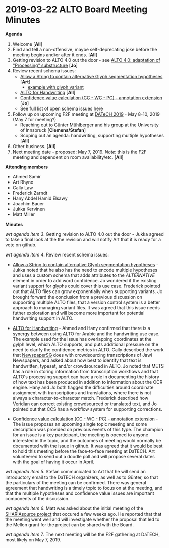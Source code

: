 # 2019-03-22 ALTO Board Meeting Minutes
**Agenda**
1. Welcome [**All**]
2. Find and tell a non-offensive, maybe self-deprecating joke before the meeting begins and/or after it ends. [**All**]
3. Getting revision to ALTO 4.0 out the door - 
see [ALTO 4.0: adaptation of "Processing" substructure](https://github.com/altoxml/schema/issues/52) [**Jo**]
4. Review recent schema issues:
   * [Allow a String to contain alternative Glyph segmentation hypotheses](https://github.com/altoxml/schema/issues/52) [**Art**]
      * [example with glyph variant](https://github.com/altoxml/board/blob/gh-pages/misc/alternative_sample.md)
   * [ALTO for Handwriting](https://github.com/altoxml/schema/issues/56) [**All**]
   * [Confidence value calculation (CC - WC - PC) - annotation extension](https://github.com/altoxml/schema/issues/23) [**Jo**]
   * See full list of open schema issues [here](https://github.com/altoxml/schema/issues)
5. Follow up on upcoming F2F meeting at [DATeCH 2019](http://datech.digitisation.eu/) - May 8-10, 2019 (May 7 for meeting?)
   * Reaching out to Günter Mühlberger and his group at the University of Innsbruck [**Clemens/Stefan**]
   * Scoping out an agenda: handwriting, supporting multiple hypotheses [**All**]
6. Other business. [**All**]
7. Next meeting date - proposed: May 7, 2019. _Note_: this is the F2F meeting and dependent on room availability/etc. [**All**]

**Attending members**
* Ahmed Samir 
* Art Rhyno
* Cally Law
* Frederick Zarndt
* Hany Abdel Hamid Elsawy
* Joachim Bauer 
* Jukka Kervinen
* Matt Miller

 **Minutes**

_wrt agenda item 3_. Getting revision to ALTO 4.0 out the door - Jukka agreed to take a final look at the the revision and will 
notify Art that it is ready for a vote on github.

_wrt agenda item 4_. Review recent schema issues:

   * [Allow a String to contain alternative Glyph segmentation hypotheses](https://github.com/altoxml/schema/issues/52) - 
   Jukka noted that he also has the need to encode multiple hypotheses and uses a custom schema that adds attributes to the 
   _ALTERNATIVE_ element in order to add word confidence. Jo wondered if the existing variant support for glyphs could 
   cover this use case. Frederick pointed out that ALTO files can grow exponentially when supporting variants. Jo
   brought forward the conclusion from a previous discussion on supporting multiple ALTO files, that a version control system 
   is a better approach to managing variant files. It was agreed that this issue needs futher exploration and will become more 
   important for potential handwriting support in ALTO.

   * [ALTO for Handwriting](https://github.com/altoxml/schema/issues/56) - Ahmed and Hany confirmed that there is a synergy 
   between using ALTO for Arabic and the handwriting use case. The example used for the issue has overlapping coordinates at the 
   gylph level, which ALTO supports, and puts additional pressure on the need to clarify the confidence metrics in ALTO. Cally 
   described the work that [NewspaperSG](http://eresources.nlb.gov.sg/newspapers/) does with crowdsourcing transcriptions of 
   Jawi Newspapers, and asked about how best to identify that text is handwritten, typeset, and/or crowdsourced in ALTO. Jo noted that 
   METS has a role in storing information from transcription workflows and that ALTO's processing support can have a role in 
   documenting the history of how text has been produced in addition to information about the OCR engine. Hany and Jo both 
   flagged the difficulties around coordinate assignment with transcriptions and translations, where there is not always a 
   character-to-character match. Frederick described how Veridian can correct existing crowdsourced or translated text, and Jo 
   pointed out that CCS has a workflow system for supporting corrections.

   * [Confidence value calculation (CC - WC - PC) - annotation extension](https://github.com/altoxml/schema/issues/23) - The 
   issue proposes an upcoming single topic meeting and some description was provided on previous events of this type. The champion for 
   an issue is a key participant, the meeting is opened to anyone interested in the topic, and the outcomes of meeting would normally be 
   documented with the issue in github. It was agreed that it would be best to hold this meeting before the face-to-face meeting at 
   DaTECH. Art volunteered to send out a doodle poll and will propose several dates with the goal of having it occur in April.

_wrt agenda item 5_. Stefan communicated to Art that he will send an introductory email to the DaTECH organizers, as well as to Günter, 
so that the particulars of the meeting can be confirmed. There was general agreement that handwriting is a timely topic to focus on 
at the meeting, and that the multiple hypotheses and confidence value issues are important components of the discussion.

_wrt agenda item 6_. Matt was asked about the initial meeting of 
the [SHARIAsource project](https://ilsp.law.harvard.edu/shariasource/) that occured a few weeks ago. He reported that that 
the meeting went well and will investigate whether the proposal that led to the Mellon grant for the project can be shared with 
the Board.

_wrt agenda item 7_. The next meeting will be the F2F gathering at DaTECH, most likely on May 7, 2019.
